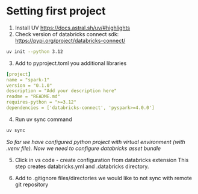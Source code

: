 # Setting first project

1. Install UV https://docs.astral.sh/uv/#highlights
2. Check version of databricks connect sdk: https://pypi.org/project/databricks-connect/
```bash
uv init --python 3.12
```
3. Add to pyproject.toml you additional libraries

```yml title='pyproject.toml'
[project]
name = "spark-1"
version = "0.1.0"
description = "Add your description here"
readme = "README.md"
requires-python = ">=3.12"
dependencies = ['databricks-connect', 'pyspark>=4.0.0']
```

4. Run uv sync command
```bash
uv sync
```
*So far we have configured python project with virtual environment (with .venv file). Now we need to configure databricks asset bundle*

5. Click in vs code - create configuration from databricks extension
This step creates databricks.yml and .databricks directory.

6. Add to .gitignore files/directories we would like to not sync with remote git repository
